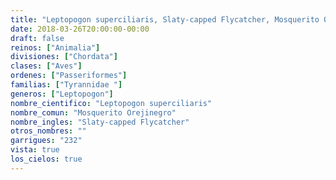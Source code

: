 ```yaml
---
title: "Leptopogon superciliaris, Slaty-capped Flycatcher, Mosquerito Orejinegro"
date: 2018-03-26T20:00:00-00:00
draft: false
reinos: ["Animalia"]
divisiones: ["Chordata"]
clases: ["Aves"]
ordenes: ["Passeriformes"]
familias: ["Tyrannidae "]
generos: ["Leptopogon"]
nombre_cientifico: "Leptopogon superciliaris"
nombre_comun: "Mosquerito Orejinegro"
nombre_ingles: "Slaty-capped Flycatcher"
otros_nombres: ""
garrigues: "232"
vista: true
los_cielos: true
---
```

